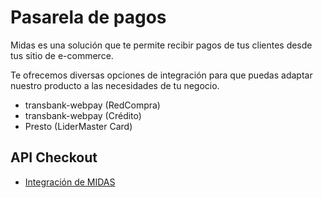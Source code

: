 # Pasarela de pagos

Midas es una solución que te permite recibir pagos de tus clientes desde tus sitio de e-commerce.

Te ofrecemos diversas opciones de integración para que puedas adaptar nuestro producto a las necesidades de tu negocio.

- transbank-webpay (RedCompra)
- transbank-webpay (Crédito)
- Presto (LiderMaster Card)

## API Checkout

- [Integración de MIDAS](api-checkout/introduction.md)
